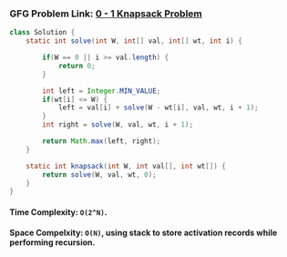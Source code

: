 ### GFG Problem Link: [0 - 1 Knapsack Problem](https://www.geeksforgeeks.org/problems/0-1-knapsack-problem0945/1)

```java
class Solution {
    static int solve(int W, int[] val, int[] wt, int i) {

        if(W == 0 || i >= val.length) {
            return 0;
        }

        int left = Integer.MIN_VALUE;
        if(wt[i] <= W) {
            left = val[i] + solve(W - wt[i], val, wt, i + 1);
        }
        int right = solve(W, val, wt, i + 1);

        return Math.max(left, right);
    }

    static int knapsack(int W, int val[], int wt[]) {
        return solve(W, val, wt, 0);
    }
}
```

#### Time Complexity: `O(2^N)`.

#### Space Compelxity: `O(N)`, using stack to store activation records while performing recursion.

